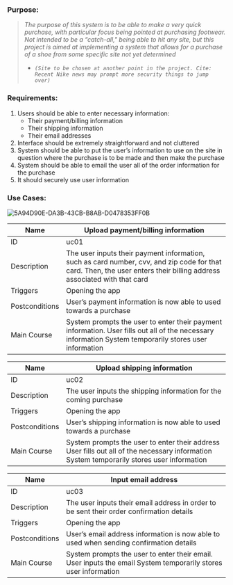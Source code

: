 ### Purpose: 
>*The purpose of this system is to be able to make a very quick purchase, with particular focus being pointed at purchasing footwear. Not intended to be a “catch-all," being able to hit any site, but this project is aimed at implementing a system that allows for a purchase of a shoe from some specific site not yet determined*
> - *`(Site to be chosen at another point in the project. Cite: Recent Nike news may prompt more security things to jump over)`*



### Requirements: 
1. Users should be able to enter necessary information:
    - Their payment/billing information
    - Their shipping information
    - Their email addresses
2. Interface should be extremely straightforward and not cluttered
3. System should be able to put the user’s information to use on the site in question where the purchase is to be made and then make the purchase
4. System should be able to email the user all of the order information for the purchase
5. It should securely use user information

### Use Cases:
![5A94D90E-DA3B-43CB-B8AB-D0478353FF0B](https://user-images.githubusercontent.com/69657272/110041371-00215580-7d12-11eb-8c71-2a93875712b3.jpeg)

| Name           | Upload payment/billing information                                                                                                                                     |
|----------------|------------------------------------------------------------------------------------------------------------------------------------------------------------------------|
| ID             | uc01                                                                                                                                                                   |
| Description    | The user inputs their payment information, such as card number, cvv, and zip code for that card. Then, the user enters their billing address associated with that card |
| Triggers       | Opening the app                                                                                                                                                        |
| Postconditions | User’s payment information is now able to used towards a purchase                                                                                                      |
| Main Course    | System prompts the user to enter their payment information. User fills out all of the necessary information System temporarily stores user information                 |

| Name           | Upload shipping information                                                                                                               |
|----------------|-------------------------------------------------------------------------------------------------------------------------------------------|
| ID             | uc02                                                                                                                                      |
| Description    | The user inputs the shipping information for the coming purchase                                                                          |
| Triggers       | Opening the app                                                                                                                           |
| Postconditions | User’s shipping information is now able to used towards a purchase                                                                        |
| Main Course    | System prompts the user to enter their address User fills out all of the necessary information System temporarily stores user information |

| Name           | Input email address                                                                                            |
|----------------|----------------------------------------------------------------------------------------------------------------|
| ID             | uc03                                                                                                           |
| Description    | The user inputs their email address in order to be sent their order confirmation details                       |
| Triggers       | Opening the app                                                                                                |
| Postconditions | User’s email address information is now able to used when sending confirmation details                         |
| Main Course    | System prompts the user to enter their email. User inputs the email System temporarily stores user information |

